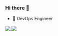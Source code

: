 ### Hi there 👋

- 🔭 DevOps Engineer

<a href="https://github.com/faizsiddiqui">
  <img align="center" src="https://github-readme-stats.vercel.app/api?username=faizsiddiqui&count_private=true&show_icons=true&theme=gruvbox" />
</a>
<a href="https://github.com/faizsiddiqui">
  <img align="center" src="https://github-readme-stats.vercel.app/api/top-langs/?username=faizsiddiqui&theme=gruvbox" />
</a>

<!--
**faizsiddiqui/faizsiddiqui** is a ✨ _special_ ✨ repository because its `README.md` (this file) appears on your GitHub profile.

Here are some ideas to get you started:

- 🔭 I’m currently working on ...
- 🌱 I’m currently learning ...
- 👯 I’m looking to collaborate on ...
- 🤔 I’m looking for help with ...
- 💬 Ask me about ...
- 📫 How to reach me: ...
- 😄 Pronouns: ...
- ⚡ Fun fact: ...
-->
